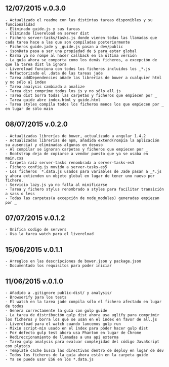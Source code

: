## 12/07/2015 v.0.3.0
    - Actualizado el readme con las distintas tareas disponibles y su funcionalidad
    - Eliminado guide.js y sus tareas
    - Eliminado livereload en server dist
    - Fichero server-tasks/tasks.js donde vienen todas las llamadas que cada tarea hace a las que son compiladas posteriormente
    - Ficheros guide.jade y _guide.js pasan a dev/public
    - jsonData pasa a ser una propiedad de $ para estar global
    - Karma ya no rompe al hacer callback en la última versión
    - La guía ahora se comporta como los demás ficheros, a excepción de que la tarea dist la ignora
    - Livereload funciona con todos los ficheros incluidos los _*.js
    - Refactorizado el .data de las tareas jade
    - Tarea addDependencies añade las librerías de bower a cualquier html y no sólo al index
    - Tarea analysis cambiada a analize
    - Tarea dist comprime todos los js y no sólo all.js
    - Tarea dist borra todas las carpetas y ficheros que empiecen por _
    - Tarea guide abre index.html y guide.html
    - Tarea styles compila todos los ficheros menos los que empiecen por _ en lugar de sólo main

## 08/07/2015 v.0.2.0
    - Actualizadas librerías de bower, actualizado a angular 1.4.2
    - Actualizadas librerías de npm, añadida extend(rompía la aplicación su ausencia) y eliminadas algunas en desuso
    - Al compilar se ignoran carpetas y ficheros que empiecen por _
    - Bootstrap deja de copiarse a vendor puesto que ya se usaba en main.css
    - Carpeta raíz server-tasks renombrada a server-tasks-es5
    - Fichero config.js movido a server-tasks-es5
    - Los ficheros  *.data.js usados para variables de Jade pasan a _*.js y ahora extienden un objeto global en lugar de tener uno nuevo por fichero.
    - Servicio lazy.js ya no falla al minificarse
    - Tarea y fichero stylus renombrado a styles para facilitar transición a sass o less
    - Todas las carpetas(a excepción de node_modules) generadas empiezan por _

## 07/07/2015 v.0.1.2
    - Unifica codigo de servers
    - Usa la tarea watch para el livereload

## 15/06/2015 v.0.1.1
    - Arreglos en las descripciones de bower.json y package.json
    - Documentado los requisitos para poder iniciar

## 11/06/2015 v.0.1.0
    - Añadido a .gitignore public-dist/ y analysis/
    - Browserify para los tests
    - El watch en la tarea jade compila sólo el fichero afectado en lugar de todos
    - Genera correctamente la guía con gulp guide
    - La tarea de distribución gulp dist ahora usa uglify para comprimir los ficheros y borra los que se usan en el index en favor de all.js
    - Livereload para el watch cuando lancemos gulp run
    - Mixin script-min usado en el index para poder hacer gulp dist
    - Por defecto gulp test ahora usa Phantom en lugar de Chrome
    - Redireccionamiento de llamadas a una api externa
    - Tarea gulp analysis para evaluar complejidad del código JavaScript con platojs
    - Template cache busca las directivas dentro de deploy en lugar de dev
    - Todos los ficheros de la guía ahora están en la carpeta guide 
    - Ya se puede usar ES6 en los *.data.js